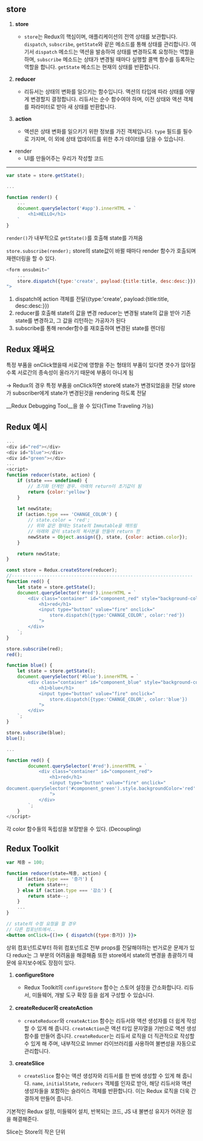 

## store

1. **store**
    - `store`는 Redux의 핵심이며, 애플리케이션의 전역 상태를 보관합니다. `dispatch`, `subscribe`, `getState`와 같은 메소드를 통해 상태를 관리합니다. 여기서 `dispatch` 메소드는 액션을 발송하여 상태를 변경하도록 요청하는 역할을 하며, `subscribe` 메소드는 상태가 변경될 때마다 실행할 콜백 함수를 등록하는 역할을 합니다. `getState` 메소드는 현재의 상태를 반환합니다.
2. **reducer**
    
    - 리듀서는 상태의 변화를 일으키는 함수입니다. 액션의 타입에 따라 상태를 어떻게 변경할지 결정합니다. 리듀서는 순수 함수여야 하며, 이전 상태와 액션 객체를 파라미터로 받아 새 상태를 반환합니다.
3. **action**
    
    - 액션은 상태 변화를 일으키기 위한 정보를 가진 객체입니다. `type` 필드를 필수로 가지며, 이 외에 상태 업데이트를 위한 추가 데이터를 담을 수 있습니다.
- render
	- UI를 만들어주는 우리가 작성할 코드

---

```js
var state = store.getState();

...

function render() {
	...
	document.querySelector('#app').innerHTML = `
		<h1>HELLO</h1>
	`
}
```

`render()`가 내부적으로 `getState()`를 호출해 state를 가져옴

`store.subscribe(render);`
store의 state값이 바뀔 때마다 render 함수가 호출되며 재렌더링을 할 수 있다.


```js
<form onsubmit="
	...
	store.dispatch({type:'create', payload:{title:title, desc:desc:}});
">
```

1. dispatch에 action 객체를 전달({type:'create', payload:{title:title, desc:desc:}})
2. reducer를 호출해 state의 값을 변경
reducer는 변경될 state의 값을 받아 기존 state를 변경하고, 그 값을 리턴하는 가공자가 된다
3. subscribe를 통해 render함수를 재호출하여 변경된 state를 렌더링


## Redux 왜써요

특정 부품을 onClick했을때 서로간에 영향을 주는 형태의 부품이 있다면
갯수가 많아질수록 서로간의 종속성이 올라가기 때문에 부품이 아니게 됨

-> Redux의 경우
특정 부품을 onClick하면 store에 state가 변경되었음을 전달
store가 subscriber에게 state가 변경된것을 rendering 하도록 전달

__Redux Debugging Tool__을 쓸 수 있다(Time Traveling 가능)


## Redux 예시

```js
...
<div id="red"></div>
<div id="blue"></div>
<div id="green"></div>
...
<script>
function reducer(state, action) {
	if (state === undefined) {
		// 초기화 단계인 경우. 아래의 return이 초기값이 됨
		return {color:'yellow'}
	}
	
	let newState;
	if (action.type === 'CHANGE_COLOR') {
		// state.color = 'red';
		// 위와 같은 형태는 State의 Immutable을 깨뜨림
		// 아래와 같이 state의 복사본을 만들어 return 한
		newState = Object.assign({}, state, {color: action.color});
	}

	return newState;
}

const store = Redux.createStore(reducer);
//-------------------------------------------------------------------
function red() {
	let state = store.getState();
	document.querySelector('#red').innerHTML = `
		<div class="container" id="component_red" style="background-color:${state.color}">
			<h1>red</h1>
			<input type="button" value="fire" onclick="
				store.dispatch({type:'CHANGE_COLOR', color:'red'})
			">
		</div>
	`;
}

store.subscribe(red);
red();

function blue() {
	let state = store.getState();
	document.querySelector('#blue').innerHTML = `
		<div class="container" id="component_blue" style="background-color:${state.color}">
			<h1>blue</h1>
			<input type="button" value="fire" onclick="
				store.dispatch({type:'CHANGE_COLOR', color:'blue'})
			">
		</div>
	`;
}

store.subscribe(blue);
blue();

...

function red() {
		document.querySelector('#red').innerHTML = `
			<div class="container" id="component_red">
				<h1>red</h1>
				<input type="button" value="fire" onclick="                            document.querySelector('#component_red').style.backgroundColor='red'
document.querySelector('#component_green').style.backgroundColor='red'
				">
			</div>
		`;
	}
</script>
```

각 color 함수들의 독립성을 보장받을 수 있다. (Decoupling)


## Redux Toolkit

```jsx
var 체중 = 100;

function reducer(state=체중, action) {
	if (action.type === '증가') {
		return state++;
	} else if (action.type === '감소') {
		return state--;
	}
	...
}

// state의 수정 요청을 할 경우
// 다른 컴포넌트에서..
<button onClick={()=> { dispatch({type:증가}) }}>
```

상위 컴포넌트로부터 하위 컴포넌트로 전부 props를 전달해야하는 번거로운 문제가 있다
redux는 그 부분의 어려움을 해결해줌
또한 store에서 state의 변경을 총괄하기 때문에 유지보수에도 장점이 있다.

1. **configureStore**
    
    - Redux Toolkit의 `configureStore` 함수는 스토어 설정을 간소화합니다. 리듀서, 미들웨어, 개발 도구 확장 등을 쉽게 구성할 수 있습니다.
2. **createReducer와 createAction**
    
    - `createReducer`와 `createAction` 함수는 리듀서와 액션 생성자를 더 쉽게 작성할 수 있게 해 줍니다. `createAction`은 액션 타입 문자열을 기반으로 액션 생성 함수를 만들어 줍니다. `createReducer`는 리듀서 로직을 더 직관적으로 작성할 수 있게 해 주며, 내부적으로 Immer 라이브러리를 사용하여 불변성을 자동으로 관리합니다.
3. **createSlice**
    
    - `createSlice` 함수는 액션 생성자와 리듀서를 한 번에 생성할 수 있게 해 줍니다. `name`, `initialState`, `reducers` 객체를 인자로 받아, 해당 리듀서와 액션 생성자들을 포함하는 슬라이스 객체를 반환합니다. 이는 Redux 로직을 더욱 간결하게 만들어 줍니다.


기본적인 Redux 설정, 미들웨어 설치, 반복되는 코드, JS 내 불변성 유지가 어려운 점을 해결해준다.

Slice는 Store의 작은 단위